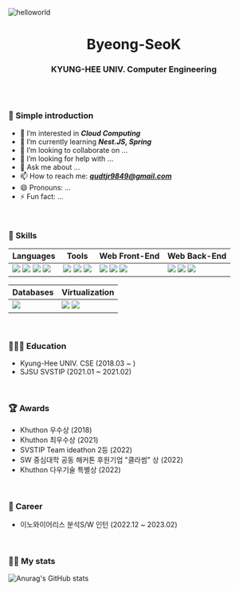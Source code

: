 ![helloworld](https://user-images.githubusercontent.com/61545957/167173380-133003bd-2e7b-42ba-9ad7-61a4171fe8a2.gif)

<h1 align="center">Byeong-SeoK</h1>

<h3 align="center"> KYUNG-HEE UNIV. Computer Engineering</h3>
<br><br>

### 👋 Simple introduction
- 🔭 I’m interested in _**Cloud Computing**_
- 🌱 I’m currently learning _**Nest.JS, Spring**_
- 👯 I’m looking to collaborate on ...
- 🤔 I’m looking for help with ...
- 💬 Ask me about ...
- 📫 How to reach me: _**qudtjr9849@gmail.com**_
- 😄 Pronouns: ...
- ⚡ Fun fact: ...
<br>

### 💪 Skills
|Languages|Tools|Web Front-End|Web Back-End|
|---|---|---|---|
|  <img src="https://img.shields.io/badge/Python3-3766AB?style=flat-square&logo=Python&logoColor=white"/></a>&nbsp;<img src="https://img.shields.io/badge/C++-00599C?style=flat-square&logo=C%2B%2B&logoColor=white"/></a>&nbsp;<img src="https://img.shields.io/badge/Javascript-F7DF1E?style=flat-square&logo=javascript&logoColor=white"/></a>&nbsp;<img src="https://img.shields.io/badge/Typescript-000000?style=flat-square&logo=Typescript&logoColor=white"/></a>&nbsp;|  <img src="https://img.shields.io/badge/Git-F05032?style=flat-square&logo=Git&logoColor=white"/></a>&nbsp;<img src="https://img.shields.io/badge/GitHub-181717?style=flat-square&logo=GitHub&logoColor=white"/></a>&nbsp;<img src="https://img.shields.io/badge/Firebase-FFCA28?style=flat-square&logo=Firebase&logoColor=white"/>|<img src="https://img.shields.io/badge/HTML5-E34F26?style=flat-square&logo=HTML5&logoColor=white"/></a>&nbsp;<img src="https://img.shields.io/badge/CSS3-1572B6?style=flat-square&logo=CSS3&logoColor=white"/></a>&nbsp;<img src="https://img.shields.io/badge/Bootstrap-7952B3?style=flat-square&logo=Bootstrap&logoColor=white"/></a>&nbsp;|<img src="https://img.shields.io/badge/Node.js-38761D?style=flat-square&logo=Node.js&logoColor=white"/></a>&nbsp;<img src="https://img.shields.io/badge/Express-000000?style=flat-square&logo=Express&logoColor=white"/></a>&nbsp;<img src="https://img.shields.io/badge/Nest.js-d94844?style=flat-square&logo=Nest&logoColor=white"/></a>&nbsp;

|Databases|Virtualization|
|---|---|
|<img src="https://img.shields.io/badge/MySQL-4479A1?style=flat-square&logo=MySQL&logoColor=white"/></a>&nbsp;|<img src="https://img.shields.io/badge/Docker-2496ED?style=flat-square&logo=Docker&logoColor=white"/></a>&nbsp;<img src="https://img.shields.io/badge/kubernetes-0B5394?style=flat-square&logo=kubernetes&logoColor=white"/></a>&nbsp;
<br>

### 👨🏻‍🏫 Education
- Kyung-Hee UNIV. CSE (2018.03 ~ )
- SJSU SVSTIP (2021.01 ~ 2021.02)
<br>

### 🏆 Awards
- Khuthon 우수상 (2018)
- Khuthon 최우수상 (2021)
- SVSTIP Team ideathon 2등 (2022)
- SW 중심대학 공동 해커톤 후원기업 "클라썸" 상 (2022)
- Khuthon 다우기술 특별상 (2022)
<br>

### 🏢 Career
- 이노와이어리스 분석S/W 인턴 (2022.12 ~ 2023.02)
<br>

### 👩‍💻 My stats
![Anurag's GitHub stats](https://github-readme-stats.vercel.app/api?username=Byeong-SeoK&show_icons=true)
